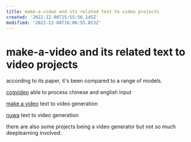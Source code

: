 ```yaml
---
title: make-a-video and its related text to video projects
created: '2022-12-08T15:55:56.145Z'
modified: '2022-12-08T16:06:55.013Z'
---
```


# make-a-video and its related text to video projects

according to its paper, it's been compared to a range of models.

[cogvideo](https://github.com/THUDM/CogVideo) able to process chinese and english input

[make a video](https://github.com/lucidrains/make-a-video-pytorch) text to video generation

[nuwa](https://github.com/lucidrains/nuwa-pytorch) text to video generation



there are also some projects being a video generator but not so much deeplearning involved.

